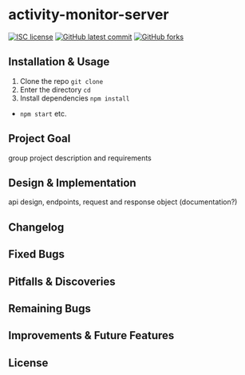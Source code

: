 # activity-monitor-server

<!-- badges -->
[![ISC license](https://img.shields.io/badge/License-ISC-blue.svg)](https://www.isc.org/licenses/)
[![GitHub latest commit](https://img.shields.io/github/last-commit/Ultra-Instinct-js/activity-monitor-server.svg)](https://github.com/Ultra-Instinct-js/activity-monitor-server/commit/)
[![GitHub forks](https://img.shields.io/github/forks/Ultra-Instinct-js/activity-monitor-server.svg)](https://github.com/Ultra-Instinct-js/activity-monitor-server)

## Installation & Usage

1. Clone the repo `git clone `
2. Enter the directory `cd `
3. Install dependencies `npm install`
   
* `npm start` etc.

## Project Goal

group project description and requirements

## Design & Implementation

api design, endpoints, request and response object (documentation?)

## Changelog



## Fixed Bugs



## Pitfalls & Discoveries



## Remaining Bugs



## Improvements & Future Features



## License

